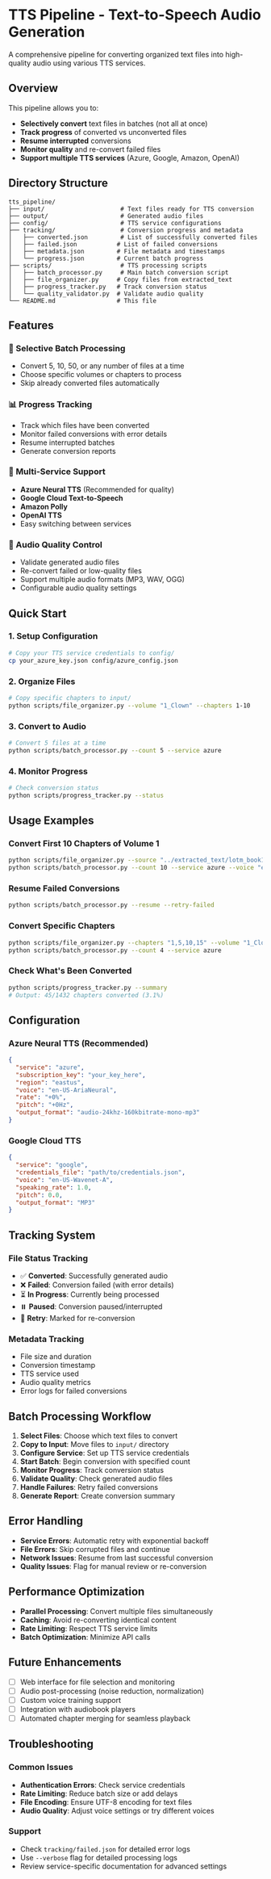 # TTS Pipeline - Text-to-Speech Audio Generation

A comprehensive pipeline for converting organized text files into high-quality audio using various TTS services.

## Overview

This pipeline allows you to:
- **Selectively convert** text files in batches (not all at once)
- **Track progress** of converted vs unconverted files
- **Resume interrupted** conversions
- **Monitor quality** and re-convert failed files
- **Support multiple TTS services** (Azure, Google, Amazon, OpenAI)

## Directory Structure

```
tts_pipeline/
├── input/                     # Text files ready for TTS conversion
├── output/                    # Generated audio files
├── config/                    # TTS service configurations
├── tracking/                  # Conversion progress and metadata
│   ├── converted.json         # List of successfully converted files
│   ├── failed.json           # List of failed conversions
│   ├── metadata.json         # File metadata and timestamps
│   └── progress.json         # Current batch progress
├── scripts/                   # TTS processing scripts
│   ├── batch_processor.py     # Main batch conversion script
│   ├── file_organizer.py     # Copy files from extracted_text
│   ├── progress_tracker.py   # Track conversion status
│   └── quality_validator.py  # Validate audio quality
└── README.md                 # This file
```

## Features

### 🎯 Selective Batch Processing
- Convert 5, 10, 50, or any number of files at a time
- Choose specific volumes or chapters to process
- Skip already converted files automatically

### 📊 Progress Tracking
- Track which files have been converted
- Monitor failed conversions with error details
- Resume interrupted batches
- Generate conversion reports

### 🔧 Multi-Service Support
- **Azure Neural TTS** (Recommended for quality)
- **Google Cloud Text-to-Speech**
- **Amazon Polly**
- **OpenAI TTS**
- Easy switching between services

### 🎵 Audio Quality Control
- Validate generated audio files
- Re-convert failed or low-quality files
- Support multiple audio formats (MP3, WAV, OGG)
- Configurable audio quality settings

## Quick Start

### 1. Setup Configuration
```bash
# Copy your TTS service credentials to config/
cp your_azure_key.json config/azure_config.json
```

### 2. Organize Files
```bash
# Copy specific chapters to input/
python scripts/file_organizer.py --volume "1_Clown" --chapters 1-10
```

### 3. Convert to Audio
```bash
# Convert 5 files at a time
python scripts/batch_processor.py --count 5 --service azure
```

### 4. Monitor Progress
```bash
# Check conversion status
python scripts/progress_tracker.py --status
```

## Usage Examples

### Convert First 10 Chapters of Volume 1
```bash
python scripts/file_organizer.py --source "../extracted_text/lotm_book1/1_Clown" --count 10
python scripts/batch_processor.py --count 10 --service azure --voice "en-US-AriaNeural"
```

### Resume Failed Conversions
```bash
python scripts/batch_processor.py --resume --retry-failed
```

### Convert Specific Chapters
```bash
python scripts/file_organizer.py --chapters "1,5,10,15" --volume "1_Clown"
python scripts/batch_processor.py --count 4 --service azure
```

### Check What's Been Converted
```bash
python scripts/progress_tracker.py --summary
# Output: 45/1432 chapters converted (3.1%)
```

## Configuration

### Azure Neural TTS (Recommended)
```json
{
  "service": "azure",
  "subscription_key": "your_key_here",
  "region": "eastus",
  "voice": "en-US-AriaNeural",
  "rate": "+0%",
  "pitch": "+0Hz",
  "output_format": "audio-24khz-160kbitrate-mono-mp3"
}
```

### Google Cloud TTS
```json
{
  "service": "google",
  "credentials_file": "path/to/credentials.json",
  "voice": "en-US-Wavenet-A",
  "speaking_rate": 1.0,
  "pitch": 0.0,
  "output_format": "MP3"
}
```

## Tracking System

### File Status Tracking
- ✅ **Converted**: Successfully generated audio
- ❌ **Failed**: Conversion failed (with error details)
- ⏳ **In Progress**: Currently being processed
- ⏸️ **Paused**: Conversion paused/interrupted
- 🔄 **Retry**: Marked for re-conversion

### Metadata Tracking
- File size and duration
- Conversion timestamp
- TTS service used
- Audio quality metrics
- Error logs for failed conversions

## Batch Processing Workflow

1. **Select Files**: Choose which text files to convert
2. **Copy to Input**: Move files to `input/` directory
3. **Configure Service**: Set up TTS service credentials
4. **Start Batch**: Begin conversion with specified count
5. **Monitor Progress**: Track conversion status
6. **Validate Quality**: Check generated audio files
7. **Handle Failures**: Retry failed conversions
8. **Generate Report**: Create conversion summary

## Error Handling

- **Service Errors**: Automatic retry with exponential backoff
- **File Errors**: Skip corrupted files and continue
- **Network Issues**: Resume from last successful conversion
- **Quality Issues**: Flag for manual review or re-conversion

## Performance Optimization

- **Parallel Processing**: Convert multiple files simultaneously
- **Caching**: Avoid re-converting identical content
- **Rate Limiting**: Respect TTS service limits
- **Batch Optimization**: Minimize API calls

## Future Enhancements

- [ ] Web interface for file selection and monitoring
- [ ] Audio post-processing (noise reduction, normalization)
- [ ] Custom voice training support
- [ ] Integration with audiobook players
- [ ] Automated chapter merging for seamless playback

## Troubleshooting

### Common Issues
- **Authentication Errors**: Check service credentials
- **Rate Limiting**: Reduce batch size or add delays
- **File Encoding**: Ensure UTF-8 encoding for text files
- **Audio Quality**: Adjust voice settings or try different voices

### Support
- Check `tracking/failed.json` for detailed error logs
- Use `--verbose` flag for detailed processing logs
- Review service-specific documentation for advanced settings